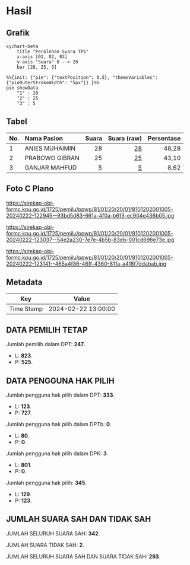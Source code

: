 # Hasil

## Grafik

```mermaid
xychart-beta
    title "Perolehan Suara TPS"
    x-axis [01, 02, 03]
    y-axis "Suara" 0 --> 28
    bar [28, 25, 5]
```

```mermaid
%%{init: {"pie": {"textPosition": 0.5}, "themeVariables": {"pieOuterStrokeWidth": "5px"}} }%%
pie showData
    "1" : 28
    "2" : 25
    "3" : 5
```

## Tabel

| No. | Nama Paslon    | Suara | Suara (raw) | Persentase |
|:--- |:-------------- | -----:| -----------:| ----------:|
| 1   | ANIES MUHAIMIN | 28    | [28][p-1]   | 48,28      |
| 2   | PRABOWO GIBRAN | 25    | [25][p-2]   | 43,10      |
| 3   | GANJAR MAHFUD  | 5     | [5][p-3]    | 8,62       |


[p-1]: https://github.com/gigit-pemilu/pemilu-2024-81-maluku/blob/main/pilpres/hitung-suara/sub/81-maluku/sub/01-maluku-tengah/sub/20-seram-utara-barat/sub/2001-saleman/sub/005-tps/sub/paslon-1.txt
[p-2]: https://github.com/gigit-pemilu/pemilu-2024-81-maluku/blob/main/pilpres/hitung-suara/sub/81-maluku/sub/01-maluku-tengah/sub/20-seram-utara-barat/sub/2001-saleman/sub/005-tps/sub/paslon-2.txt
[p-3]: https://github.com/gigit-pemilu/pemilu-2024-81-maluku/blob/main/pilpres/hitung-suara/sub/81-maluku/sub/01-maluku-tengah/sub/20-seram-utara-barat/sub/2001-saleman/sub/005-tps/sub/paslon-3.txt

## Foto C Plano

https://sirekap-obj-formc.kpu.go.id/1725/pemilu/ppwp/81/01/20/20/01/8101202001005-20240222-122945--93bd5d83-661a-4f0a-b613-ec904e436b05.jpg

https://sirekap-obj-formc.kpu.go.id/1725/pemilu/ppwp/81/01/20/20/01/8101202001005-20240222-123037--54e2a230-7e7e-4b5b-83eb-001cd696e73e.jpg

https://sirekap-obj-formc.kpu.go.id/1725/pemilu/ppwp/81/01/20/20/01/8101202001005-20240222-123141--465a4f86-46ff-4360-811a-a418f7ddabab.jpg


## Metadata

| Key        | Value               |
| ---------- | ------------------- |
| Time Stamp | 2024-02-22 13:00:00 |


## DATA PEMILIH TETAP

Jumlah pemilih dalam DPT: **247**.
 * L: **823**.
 * P: **525**.

## DATA PENGGUNA HAK PILIH

Jumlah pengguna hak pilih dalam DPT: **333**.
 * L: **123**.
 * P: **727**.

Jumlah pengguna hak pilih dalam DPTb: **0**.
 * L: **80**.
 * P: **0**.

Jumlah pengguna hak pilih dalam DPK: **3**.
 * L: **801**.
 * P: **0**.

Jumlah pengguna hak pilih: **345**.
 * L: **129**.
 * P: **123**.

## JUMLAH SUARA SAH DAN TIDAK SAH

JUMLAH SELURUH SUARA SAH: **342**.

JUMLAH SUARA TIDAK SAH: **2**.

JUMLAH SELURUH SUARA SAH DAN SUARA TIDAK SAH: **293**.


